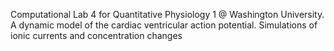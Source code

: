 Computational Lab 4 for Quantitative Physiology 1 @ Washington University. A dynamic model of the cardiac ventricular action potential. Simulations of ionic currents and concentration changes
